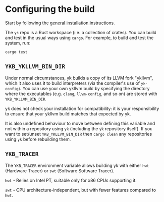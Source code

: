 # Configuring the build

Start by following the [general installation
instructions](../user/install.html#building).

The `yk` repo is a Rust workspace (i.e. a collection of crates). You can build
and test in the usual ways using `cargo`. For example, to build and test the
system, run:

```
cargo test
```


## `YKB_YKLLVM_BIN_DIR`

Under normal circumstances, yk builds a copy of its LLVM fork "ykllvm", which
it also uses it to build interpreters (via the compiler's use of `yk-config`).
You can use your own ykllvm build by specifying the directory where the
executables (e.g. `clang`, `llvm-config`, and so on) are stored with
`YKB_YKLLVM_BIN_DIR`.

yk does not check your installation for compatibility: it is your
responsibility to ensure that your ykllvm build matches that expected by yk.

It is also undefined behaviour to move between defining this variable and not
within a repository using `yk` (including the `yk` repository itself). If you
want to set/unset `YKB_YKLLVM_BIN_DIR` then `cargo clean` any repositories
using `yk` before rebuilding them.

## `YKB_TRACER`

The `YKB_TRACER` environment variable allows building yk with either `hwt` 
(Hardware Tracer) or `swt` (Software Software Tracer).

`hwt` - Relies on Intel PT, suitable only for x86 CPUs supporting it.

`swt` - CPU architecture-independent, but with fewer features compared to 
`hwt`.
